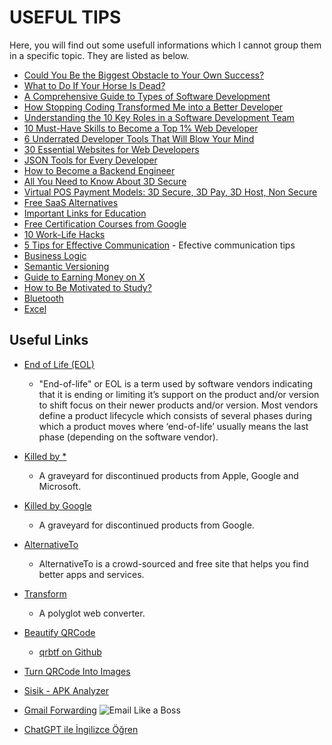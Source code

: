 # USEFUL TIPS

Here, you will find out some usefull informations which I cannot group them in a specific topic. They are listed as below.

- [Could You Be the Biggest Obstacle to Your Own Success?](./biggest.obstacle.to.be.successful.md)
- [What to Do If Your Horse Is Dead?](./dead.horse.md)
- [A Comprehensive Guide to Types of Software Development](./types.of.software.development.md)
- [How Stopping Coding Transformed Me into a Better Developer](./stop.coding.like.this.md)
- [Understanding the 10 Key Roles in a Software Development Team](./10.key.roles.in.software.dev.team.md)
- [10 Must-Have Skills to Become a Top 1% Web Developer](./10.must-have.skills.md)
- [6 Underrated Developer Tools That Will Blow Your Mind](./useful.dev.tools.md)
- [30 Essential Websites for Web Developers](./30.websites.for.web.developers.md)
- [JSON Tools for Every Developer](./json.tools.md)
- [How to Become a Backend Engineer](./how.to.become.backend.eng.md)
- [All You Need to Know About 3D Secure](./what.is.3d.secure.md)
- [Virtual POS Payment Models: 3D Secure, 3D Pay, 3D Host, Non Secure](./virtual.pos.payment.models.md)
- [Free SaaS Alternatives](./free.sass.md)
- [Important Links for Education](./onemli.linkler.md)
- [Free Certification Courses from Google](./courses.from.google.md)
- [10 Work-Life Hacks](./10.worklife.hacks.md)
- [5 Tips for Effective Communication](./5.tips.for.effective.communication.md) - Efective communication tips
- [Business Logic](./business.logic.md)
- [Semantic Versioning](./semantic.versioning.md)
- [Guide to Earning Money on X](./make.money.on.x.md)
- [How to Be Motivated to Study?](./motivate.yourself.md)
- [Bluetooth](./bluetooth.md)
- [Excel](./excel.md)

## Useful Links

- [End of Life (EOL)](https://endoflife.software/)
  - "End-of-life" or EOL is a term used by software vendors indicating that it is ending or limiting it’s support on the product and/or version to shift focus on their newer products and/or version. Most vendors define a product lifecycle which consists of several phases during which a product moves where ‘end-of-life’ usually means the last phase (depending on the software vendor).
- [Killed by \*](https://killedby.tech/)
  - A graveyard for discontinued products from Apple, Google and Microsoft.
- [Killed by Google](https://killedbygoogle.com/)
  - A graveyard for discontinued products from Google.
- [AlternativeTo](https://alternativeto.net/)
  - AlternativeTo is a crowd-sourced and free site that helps you find better apps and services.
- [Transform](https://transform.tools/)
  - A polyglot web converter.
- [Beautify QRCode](https://qrbtf.com/)
  - [qrbtf on Github](https://github.com/ciaochaos/qrbtf)
- [Turn QRCode Into Images](https://www.tryleap.ai/)
- [Sisik - APK Analyzer](https://sisik.eu/apk-tool)
- [Gmail Forwarding](https://www.youtube.com/watch?v=Vg3DiBrY0-Y)
  ![Email Like a Boss](https://pbs.twimg.com/media/F6DuoZeW4AEKgTT?format=jpg&name=small)

- [ChatGPT ile İngilizce Öğren](https://twitter.com/PromptMuhendisi/status/1674837100355518468?t=g5OQGKeX6YtNp7ciTzOTqQ&s=35)
